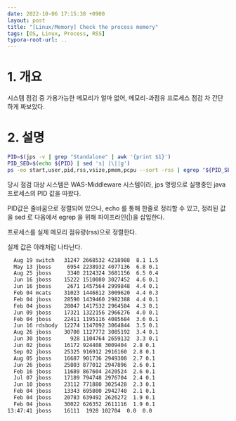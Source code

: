 ```yaml
---
date: 2022-10-06 17:15:38 +0900
layout: post
title: "[Linux/Memory] Check the process memory"
tags: [OS, Linux, Process, RSS]
typora-root-url: ..
---
```


# 1. 개요

시스템 점검 중 가용가능한 메모리가 얼마 없어, 메모리-과점유 프로세스 점검 차 간단하게 짜보았다.



# 2. 설명

```sh
PID=$(jps -v | grep "Standalone" | awk '{print $1}')
PID_SED=$(echo ${PID} | sed 's| |\||g')
ps -eo start,user,pid,rss,vsize,pmem,pcpu --sort -rss | egrep "${PID_SED}"
```



당시 점검 대상 시스템은 WAS-Middleware 시스템이라, jps 명령으로 실행중인 java 프로세스의 PID 값을 따왔다.

PID값은 줄바꿈으로 정렬되어 있으나, echo 를 통해 한줄로 정리할 수 있고, 정리된 값을 sed 로 다음에서 egrep 을 위해 파이프라인(|)을 삽입한다.

프로세스를 실제 메모리 점유량(rss)으로 정렬한다.



실제 값은 아래처럼 나타난다.

```sh
  Aug 19 switch   31247 2668532 4218988  8.1 1.5
  May 13 jboss     6954 2238932 4077136  6.8 0.1
  Aug 25 jboss     3340 2124324 3681156  6.5 0.4
  Jun 16 jboss    15222 1510080 3027452  4.6 0.1
  Jun 16 jboss     2671 1457564 2999848  4.4 0.1
  Feb 04 mcats    31023 1446812 3009620  4.4 0.3
  Feb 04 jboss    28590 1439460 2982388  4.4 0.1
  Feb 04 jboss    28047 1417532 2964584  4.3 0.1
  Jun 09 jboss    17321 1322156 2966276  4.0 0.1
  Feb 04 jboss    22411 1195116 4085684  3.6 0.1
  Jun 16 rdsbody  12274 1147092 3064844  3.5 0.1
  Aug 26 jboss    30700 1127772 3085192  3.4 0.1
  Jun 30 jboss      928 1104764 2659132  3.3 0.1
  Jun 02 jboss    16172 924408 3009404  2.8 0.1
  Sep 02 jboss    25325 916912 2916160  2.8 0.1
  Aug 05 jboss    16687 901736 2949308  2.7 0.1
  Jun 26 jboss    25803 877012 2947896  2.6 0.1
  Feb 16 jboss    11689 867604 2420524  2.6 0.1
  Jul 07 jboss    17189 794748 2976704  2.4 0.1
  Jun 10 jboss    23112 771880 3025428  2.3 0.1
  Feb 04 jboss    13343 695800 2942740  2.1 0.1
  Feb 04 jboss    20783 639492 2626272  1.9 0.1
  Feb 04 jboss    30022 626352 2611116  1.9 0.1
13:47:41 jboss    16111  1928 102704  0.0  0.0
```

